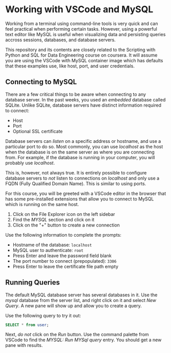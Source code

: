 # Working with VSCode and MySQL
Working from a terminal using command-line tools is very quick and can feel practical when performing certain tasks. However, using a powerful text editor like MySQL is useful when visualizing data and persisting queries accross sessions, databases, and database servers.

This repository and its contents are closely related to the Scripting with Python and SQL for Data Engineering course on coursera. It will assume you are using the VSCode with MySQL container image which has defaults that these examples use, like host, port, and user credentials.

## Connecting to MySQL

There are a few critical things to be aware when connecting to any database server. In the past weeks, you used an _embedded_ database called SQLite. Unlike SQLite, database servers have distinct information required to connect:

* Host
* Port
* Optional SSL certificate

Database servers can _listen_ on a specific address or hostname, and use a particular port to do so. Most commonly, you can use _localhost_ as the host when the database is on the same server as where you are connecting from. For example, if the database is running in your computer, you will probably use _localhost_.

This is, however, not always true. It is entirely possible to configure database servers to _not_ listen to connections on _localhost_ and only use a FQDN (Fully Qualified Domain Name). This is similar to using ports.

For this course, you will be greeted with a VSCode editor in the browser that has some pre-installed extensions that allow you to connect to MySQL which is running on the same host.

1. Click on the File Explorer icon on the left sidebar
1. Find the _MYSQL_ section and click on it
1. Click on the "+" button to create a new connection

Use the following information to complete the prompts:

* Hostname of the database: `localhost`
* MySQL user to authenticate: `root`
* Press Enter and leave the password field blank
* The port number to connect (prepopulated): `3306`
* Press Enter to leave the certificate file path empty


## Running Queries

The default MySQL database server has several databases in it. Use the _mysql_ database from the server list, and right click on it and select _New Query_. A new pane will show up and allow you to create a query.


Use the following query to try it out:

```sql
SELECT * from user;
```

Next, _do not_ click on the _Run_ button. Use the command palette from VSCode to find the _MYSQL: Run MYSql query_ entry. You should get a new pane with results.



